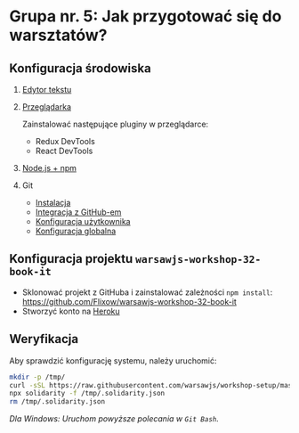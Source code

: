 # Grupa nr. 5: Jak przygotować się do warsztatów?

## Konfiguracja środowiska

1. [Edytor tekstu](/workshop-setup/partials/edytor-tekstu.md)
2. [Przeglądarka](/workshop-setup/partials/przegladarka.md)

    Zainstalować następujące pluginy w przeglądarce:

    + Redux DevTools
    + React DevTools

3. [Node.js + npm](/workshop-setup/partials/node+npm.md)
4. Git
    + [Instalacja](/workshop-setup/partials/git-instalacja.md)
    + [Integracja z GitHub-em](/workshop-setup/partials/git-integracja-z-github.md)
    + [Konfiguracja użytkownika](/workshop-setup/partials/git-konfiguracja-uzytkownika.md)
    + [Konfiguracja globalna](/workshop-setup/partials/git-konfiguracja-globalna.md)

## Konfiguracja projektu `warsawjs-workshop-32-book-it`

* Sklonować projekt z GitHuba i zainstalować zależności `npm install`:
   <https://github.com/Flixow/warsawjs-workshop-32-book-it>
* Stworzyć konto na [Heroku](https://signup.heroku.com/login)

## Weryfikacja

Aby sprawdzić konfigurację systemu, należy uruchomić:

```bash
mkdir -p /tmp/
curl -sSL https://raw.githubusercontent.com/warsawjs/workshop-setup/master/32/.solidarity.json > /tmp/.solidarity.json
npx solidarity -f /tmp/.solidarity.json
rm /tmp/.solidarity.json
```

_Dla Windows: Uruchom powyższe polecania w `Git Bash`._
